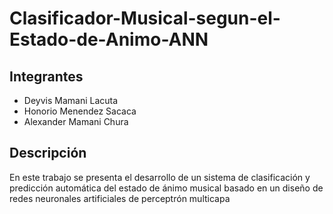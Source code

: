 # Clasificador-Musical-segun-el-Estado-de-Animo-ANN

## Integrantes
* Deyvis Mamani Lacuta
* Honorio Menendez Sacaca
* Alexander Mamani Chura

## Descripción
En este trabajo se presenta el desarrollo de un sistema de clasificación y predicción automática del estado de ánimo musical basado en un diseño de redes neuronales artificiales de  perceptrón multicapa
